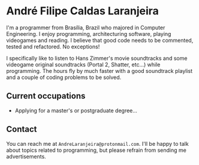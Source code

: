 # André Filipe Caldas Laranjeira

I'm a programmer from Brasília, Brazil who majored in Computer Engineering. I enjoy programming, architecturing software, playing videogames and reading. I believe that good code needs to be commented, tested and refactored. No exceptions!

I specifically like to listen to Hans Zimmer's movie soundtracks and some videogame original soundtracks (Portal 2, Shatter, etc...) while programming. The hours fly by much faster with a good soundtrack playlist and a couple of coding problems to be solved.

## Current occupations

* Applying for a master's or postgraduate degree... 

## Contact

You can reach me at `AndreLaranjeira@protonmail.com`. I'll be happy to talk about topics related to programming, but please refrain from sending me advertisements.
